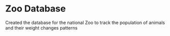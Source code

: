 # Zoo Database
Created the database for the national Zoo to track the population of animals and their weight changes patterns
